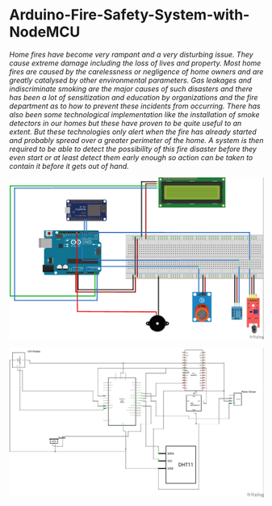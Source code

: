 # Arduino-Fire-Safety-System-with-NodeMCU

<i>Home fires have become very rampant and a very disturbing issue. They cause extreme damage including the loss of lives and property. Most home fires are caused by the carelessness or negligence of home owners and are greatly catalysed by other environmental parameters. Gas leakages and indiscriminate smoking are the major causes of such disasters and there has been a lot of sensitization and education by organizations and the fire department as to how to prevent these incidents from occurring. There has also been some technological implementation like the installation of smoke detectors in our homes but these have proven to be quite useful to an extent. But these technologies only alert when the fire has already started and probably spread over a greater perimeter of the home. A system is then required to be able to detect the possibility of this fire disaster before they even start or at least detect them early enough so action can be taken to contain it before it gets out of hand.</i>



![Schematics](images/HomeFireSafety_bb.jpg "Breadboard Design of Hardware Components")



![Schematics](images/HomeFireSafety_schem.jpg "Schematics of Hardware Components")
